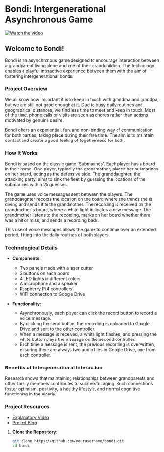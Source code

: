 # Bondi: Intergenerational Asynchronous Game

[![Watch the video](https://img.youtube.com/vi/1oRz7jxbk9O_OTCZbscWdY61ZSWOPgCNI/0.jpg)](https://drive.google.com/file/d/1oRz7jxbk9O_OTCZbscWdY61ZSWOPgCNI/view?usp=sharing)

## Welcome to Bondi!

Bondi is an asynchronous game designed to encourage interaction between a grandparent living alone and one of their grandchildren. The technology enables a playful interactive experience between them with the aim of fostering intergenerational bonds.

### Project Overview

We all know how important it is to keep in touch with grandma and grandpa, but we are still not good enough at it. Due to busy daily routines and geographical distances, we find less time to meet and keep in touch. Most of the time, phone calls or visits are seen as chores rather than actions motivated by genuine desire.

Bondi offers an experiential, fun, and non-binding way of communication for both parties, taking place during their free time. The aim is to maintain contact and create a good feeling of togetherness for both.

### How It Works

Bondi is based on the classic game 'Submarines'. Each player has a board in their home. One player, typically the grandmother, places her submarines on her board, acting as the defensive side. The granddaughter, the attacking party, aims to sink the fleet by guessing the locations of the submarines within 25 guesses.

The game uses voice messages sent between the players. The granddaughter records the location on the board where she thinks she is diving and sends it to the grandmother. The recording is received on the grandmother's board, where a white light indicates a new message. The grandmother listens to the recording, marks on her board whether there was a hit or miss, and sends a recording back.

This use of voice messages allows the game to continue over an extended period, fitting into the daily routines of both players.

### Technological Details

- **Components**:
  - Two panels made with a laser cutter
  - 3 buttons on each board
  - 4 LED lights in different colors
  - A microphone and a speaker
  - Raspberry Pi 4 controllers
  - WiFi connection to Google Drive

- **Functionality**:
  - Asynchronously, each player can click the record button to record a voice message.
  - By clicking the send button, the recording is uploaded to Google Drive and sent to the other controller.
  - When a message is received, a white light flashes, and pressing the white button plays the message on the second controller.
  - Each time a message is sent, the previous recording is overwritten, ensuring there are always two audio files in Google Drive, one from each controller.

### Benefits of Intergenerational Interaction

Research shows that maintaining relationships between grandparents and other family members contributes to successful aging. Such connections foster optimism, positivity, a healthy lifestyle, and normal cognitive functioning in the elderly.

### Project Resources

- [Explanatory Video](https://drive.google.com/file/d/1oRz7jxbk9O_OTCZbscWdY61ZSWOPgCNI/view?usp=sharing)
- [Project Blog](https://ergatee.wixsite.com/iot-final-project)

1. **Clone the Repository**:
   ```bash
   git clone https://github.com/yourusername/bondi.git
   cd bondi
